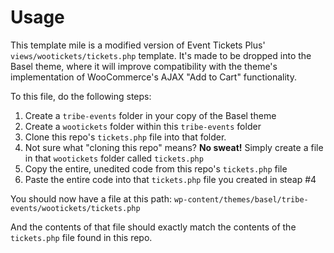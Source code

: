 # Usage

This template mile is a modified version of Event Tickets Plus' `views/wootickets/tickets.php` template. It's made to be dropped into the Basel theme, where it will improve compatibility with the theme's implementation of WooCommerce's AJAX "Add to Cart" functionality.


To this file, do the following steps:

1. Create a `tribe-events` folder in your copy of the Basel theme
2. Create a `wootickets` folder within this `tribe-events` folder
3. Clone this repo's `tickets.php` file into that folder.
4. Not sure what "cloning this repo" means? **No sweat!** Simply create a file in that `wootickets` folder called `tickets.php`
5. Copy the entire, unedited code from this repo's `tickets.php` file
6. Paste the entire code into that `tickets.php` file you created in steap #4

You should now have a file at this path:
`wp-content/themes/basel/tribe-events/wootickets/tickets.php`

And the contents of that file should exactly match the contents of the `tickets.php` file found in this repo.
